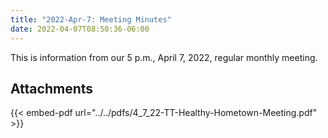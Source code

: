```yaml
---
title: "2022-Apr-7: Meeting Minutes"
date: 2022-04-07T08:50:36-06:00
---
```

This is information from our 5 p.m., April 7, 2022, regular monthly meeting.
 
## Attachments

{{< embed-pdf url="../../pdfs/4_7_22-TT-Healthy-Hometown-Meeting.pdf" >}}
